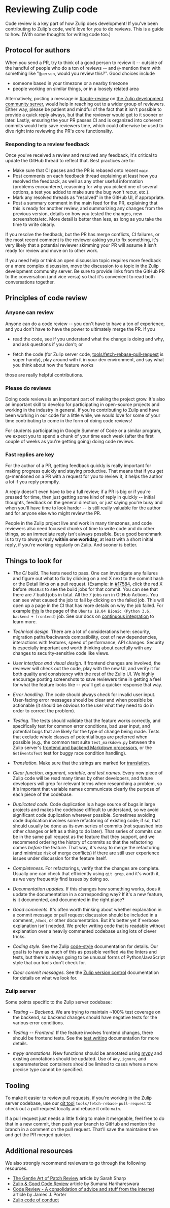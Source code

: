 # Reviewing Zulip code

Code review is a key part of how Zulip does development! If you've
been contributing to Zulip's code, we'd love for you to do reviews.
This is a guide to how. (With some thoughts for writing code too.)

## Protocol for authors

When you send a PR, try to think of a good person to review it --
outside of the handful of people who do a ton of reviews -- and
`@`-mention them with something like "`@person`, would you review
this?". Good choices include

- someone based in your timezone or a nearby timezone
- people working on similar things, or in a loosely related area

Alternatively, posting a message in
[#code-review](https://chat.zulip.org/#narrow/stream/91-code-review) on [the Zulip
development community server](https://zulip.com/development-community/), would
help in reaching out to a wider group of reviewers. Either way, please be
patient and mindful of the fact that it isn't possible to provide a
quick reply always, but that the reviewer would get to it sooner or later.
Lastly, ensuring the your PR passes CI and is organized into coherent
commits would help save reviewers time, which could otherwise be used
to dive right into reviewing the PR's core functionality.

### Responding to a review feedback

Once you've received a review and resolved any feedback, it's critical
to update the GitHub thread to reflect that. Best practices are to:

- Make sure that CI passes and the PR is rebased onto recent `main`.
- Post comments on each feedback thread explaining at least how you
  resolved the feedback, as well as any other useful information
  (problems encountered, reasoning for why you picked one of several
  options, a test you added to make sure the bug won't recur, etc.).
- Mark any resolved threads as "resolved" in the GitHub UI, if
  appropriate.
- Post a summary comment in the main feed for the PR, explaining that
  this is ready for another review, and summarizing any changes from
  the previous version, details on how you tested the changes, new
  screenshots/etc. More detail is better than less, as long as you
  take the time to write clearly.

If you resolve the feedback, but the PR has merge conflicts, CI
failures, or the most recent comment is the reviewer asking you to fix
something, it's very likely that a potential reviewer skimming your PR
will assume it isn't ready for review and move on to other work.

If you need help or think an open discussion topic requires more
feedback or a more complex discussion, move the discussion to a topic
in the Zulip development community server. Be sure to provide links
from the GitHub PR to the conversation (and vice versa) so that it's
convenient to read both conversations together.

## Principles of code review

### Anyone can review

Anyone can do a code review -- you don't have to have a ton of
experience, and you don't have to have the power to ultimately merge
the PR. If you

- read the code, see if you understand what the change is
  doing and why, and ask questions if you don't; or

- fetch the code (for Zulip server code,
  [tools/fetch-rebase-pull-request][git tool] is super handy), play around
  with it in your dev environment, and say what you think about how
  the feature works

those are really helpful contributions.

### Please do reviews

Doing code reviews is an important part of making the project grow.
It's also an important skill to develop for participating in
open-source projects and working in the industry in general. If
you're contributing to Zulip and have been working in our code for a
little while, we would love for some of your time contributing to come
in the form of doing code reviews!

For students participating in Google Summer of Code or a similar
program, we expect you to spend a chunk of your time each week (after
the first couple of weeks as you're getting going) doing code reviews.

### Fast replies are key

For the author of a PR, getting feedback quickly is really important
for making progress quickly and staying productive. That means that
if you get @-mentioned on a PR with a request for you to review it,
it helps the author a lot if you reply promptly.

A reply doesn't even have to be a full review; if a PR is big or if
you're pressed for time, then just getting some kind of reply in
quickly -- initial thoughts, feedback on the general direction, or
just saying you're busy and when you'll have time to look harder -- is
still really valuable for the author and for anyone else who might
review the PR.

People in the Zulip project live and work in many timezones, and code
reviewers also need focused chunks of time to write code and do other
things, so an immediate reply isn't always possible. But a good
benchmark is to try to always reply **within one workday**, at least
with a short initial reply, if you're working regularly on Zulip. And
sooner is better.

## Things to look for

- _The CI build._ The tests need to pass. One can investigate
  any failures and figure out what to fix by clicking on a red X next
  to the commit hash or the Detail links on a pull request. (Example:
  in [#17584](https://github.com/zulip/zulip/pull/17584),
  click the red X before `49b10a3` to see the build jobs
  for that commit. You can see that there are 7 build jobs in total.
  All the 7 jobs run in GitHub Actions. You can see what caused
  the job to fail by clicking on the failed job. This will open
  up a page in the CI that has more details on why the job failed.
  For example [this](https://github.com/zulip/zulip/runs/2092955762)
  is the page of the `Ubuntu 18.04 Bionic (Python 3.6, backend + frontend)` job.
  See our docs on [continuous integration](../testing/continuous-integration.md)
  to learn more.

- _Technical design._ There are a lot of considerations here:
  security, migration paths/backwards compatibility, cost of new
  dependencies, interactions with features, speed of performance, API
  changes. Security is especially important and worth thinking about
  carefully with any changes to security-sensitive code like views.

- _User interface and visual design._ If frontend changes are
  involved, the reviewer will check out the code, play with the new
  UI, and verify it for both quality and consistency with the rest of
  the Zulip UI. We highly encourage posting screenshots to save
  reviewers time in getting a feel for what the feature looks like --
  you'll get a quicker response that way.

- _Error handling._ The code should always check for invalid user
  input. User-facing error messages should be clear and when possible
  be actionable (it should be obvious to the user what they need to do
  in order to correct the problem).

- _Testing._ The tests should validate that the feature works
  correctly, and specifically test for common error conditions, bad
  user input, and potential bugs that are likely for the type of
  change being made. Tests that exclude whole classes of potential
  bugs are preferred when possible (e.g., the common test suite
  `test_markdown.py` between the Zulip server's [frontend and backend
  Markdown processors](../subsystems/markdown.md), or the `GetEventsTest` test for
  buggy race condition handling).

- _Translation._ Make sure that the strings are marked for
  [translation].

- _Clear function, argument, variable, and test names._ Every new
  piece of Zulip code will be read many times by other developers, and
  future developers will grep for relevant terms when researching a
  problem, so it's important that variable names communicate clearly
  the purpose of each piece of the codebase.

- _Duplicated code._ Code duplication is a huge source of bugs in
  large projects and makes the codebase difficult to understand, so we
  avoid significant code duplication wherever possible. Sometimes
  avoiding code duplication involves some refactoring of existing
  code; if so, that should usually be done as its own series of
  commits (not squashed into other changes or left as a thing to do
  later). That series of commits can be in the same pull request as
  the feature that they support, and we recommend ordering the history
  of commits so that the refactoring comes _before_ the feature. That
  way, it's easy to merge the refactoring (and minimize risk of merge
  conflicts) if there are still user experience issues under
  discussion for the feature itself.

- _Completeness._ For refactorings, verify that the changes are
  complete. Usually one can check that efficiently using `git grep`,
  and it's worth it, as we very frequently find issues by doing so.

- _Documentation updates._ If this changes how something works, does it
  update the documentation in a corresponding way? If it's a new
  feature, is it documented, and documented in the right place?

- _Good comments._ It's often worth thinking about whether explanation
  in a commit message or pull request discussion should be included in
  a comment, `/docs`, or other documentation. But it's better yet if
  verbose explanation isn't needed. We prefer writing code that is
  readable without explanation over a heavily commented codebase using
  lots of clever tricks.

- _Coding style._ See the Zulip [code-style] documentation for
  details. Our goal is to have as much of this as possible verified
  via the linters and tests, but there's always going to be unusual
  forms of Python/JavaScript style that our tools don't check for.

- _Clear commit messages._ See the [Zulip version
  control][commit-messages] documentation for details on what we look
  for.

### Zulip server

Some points specific to the Zulip server codebase:

- _Testing -- Backend._ We are trying to maintain ~100% test coverage
  on the backend, so backend changes should have negative tests for
  the various error conditions.

- _Testing -- Frontend._ If the feature involves frontend changes,
  there should be frontend tests. See the [test
  writing][test-writing] documentation for more details.

- _mypy annotations._ New functions should be annotated using [mypy]
  and existing annotations should be updated. Use of `Any`, `ignore`,
  and unparameterized containers should be limited to cases where a
  more precise type cannot be specified.

## Tooling

To make it easier to review pull requests, if you're working in the
Zulip server codebase, use our [git tool]
`tools/fetch-rebase-pull-request` to check out a pull request locally
and rebase it onto `main`.

If a pull request just needs a little fixing to make it mergeable,
feel free to do that in a new commit, then push your branch to GitHub
and mention the branch in a comment on the pull request. That'll save
the maintainer time and get the PR merged quicker.

## Additional resources

We also strongly recommend reviewers to go through the following resources.

- [The Gentle Art of Patch Review](https://sage.thesharps.us/2014/09/01/the-gentle-art-of-patch-review/)
  article by Sarah Sharp
- [Zulip & Good Code Review](https://www.harihareswara.net/sumana/2016/05/17/0)
  article by Sumana Harihareswara
- [Code Review - A consolidation of advice and stuff from the
  internet](https://gist.github.com/porterjamesj/002fb27dd70df003646df46f15e898de)
  article by James J. Porter
- [Zulip code of conduct](../code-of-conduct.md)

[code-style]: ../contributing/code-style.md
[commit-messages]: ../contributing/version-control.html#commit-messages
[test-writing]: ../testing/testing.md
[mypy]: ../testing/mypy.md
[git tool]: ../git/zulip-tools.html#fetch-a-pull-request-and-rebase
[translation]: ../translating/translating.md

